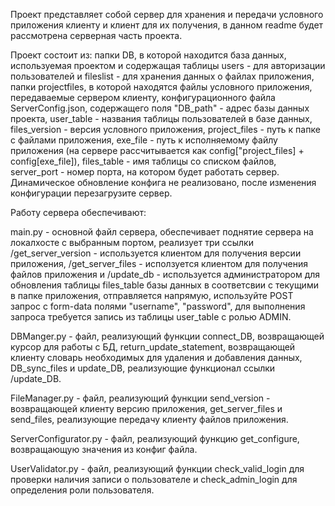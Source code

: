 Проект представляет собой сервер для хранения и передачи условного приложения клиенту и клиент для их получения, в данном readme будет рассмотрена серверная часть проекта.

Проект состоит из: папки DB, в которой находится база данных, используемая проектом и содержащая таблицы users - для авторизации пользователей и fileslist - для хранения данных о файлах приложения, папки projectfiles, в которой находятся файлы условного приложения, передаваемые сервером клиенту, конфигурационного файла ServerConfig.json, содержащего поля "DB_path" - адрес базы данных проекта, user_table - названия таблицы пользователей в базе данных, files_version - версия условного приложения, project_files - путь к папке с файлами приложения, exe_file - путь к исполняемому файлу приложения (на сервере рассчитывается как config["project_files] + config[exe_file]), files_table - имя таблицы со списком файлов, server_port - номер порта, на котором будет работать сервер. Динамическое обновление конфига не реализовано, после изменения конфигурации перезагрузите сервер. 

Работу сервера обеспечивают:

main.py - основной файл сервера, обеспечивает поднятие сервера на локалхосте с выбранным портом, реализует три ссылки /get_server_version - используется клиентом для получения версии приложения, /get_server_files - исползуется клиентом для получения файлов приложения и /update_db - используется администратором для обновления таблицы files_table базы данных в соответсвии с текущими в папке приложения, отправляется напрямую, используйте POST запрос с form-data полями "username", "password", для выполнения запроса требуется запись из таблицы user_table с ролью ADMIN.

DBManger.py - файл, реализующий функции connect_DB, возвращающей курсор для работы с БД, return_update_statement, возвращающей клиенту словарь необходимых для удаления и добавления данных, DB_sync_files и update_DB, реализующие функционал ссылки /update_DB.

FileManager.py - файл, реализующий функции send_version - возвращающей клиенту версию приложения, get_server_files и send_files, реализующие передачу клиенту файлов приложения.

ServerConfigurator.py - файл, реализующий функцию get_configure, возвращающую значения из конфиг файла.

UserValidator.py - файл, реализующий функции check_valid_login для проверки наличия записи о пользователе и check_admin_login для определения роли пользователя.
